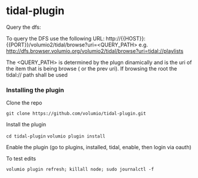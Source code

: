 # tidal-plugin

Query the dfs:

To query the DFS use the following URL: http://{{HOST}}:{{PORT}}/volumio2/tidal/browse?uri=<QUERY_PATH>
e.g. http://dfs.browser.volumio.org/volumio2/tidal/browse?uri=tidal://playlists

The <QUERY_PATH> is determined by the plugn dinamically and is the uri of the item that is being browse ( or the prev uri). If browsing the root the tidal:// path shall be used

### Installing the plugin

Clone the repo

`git clone https://github.com/volumio/tidal-plugin.git`

Install the plugin

`cd tidal-plugin`
`volumio plugin install`

Enable the plugin (go to plugins, installed, tidal, enable, then login via oauth)

To test edits

`volumio plugin refresh; killall node; sudo journalctl -f`


